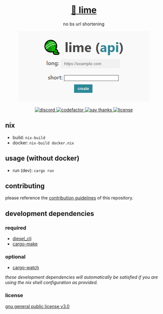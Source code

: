 <a href="https://github.com/fuwn/lime">
<h1 align="center">🧶 lime</h1>
</a>
<p align="center">
no bs url shortening
</p>
<p align="center">
<img src="./assets/screenshot_index.png" alt="screenshot of index page">
</p>

<p align="center">
<a href="https://discord.com/invite/yWKgRT6">
<img src="https://img.shields.io/discord/246524734718738442" alt="discord" />
</a>
<a href="https://www.codefactor.io/repository/github/fuwn/lime">
<img src="https://www.codefactor.io/repository/github/fuwn/lime/badge" alt="codefactor" />
</a>
<a href="https://saythanks.io/to/fuwnzy@gmail.com">
<img src="https://img.shields.io/badge/Say%20Thanks-!-1EAEDB.svg" alt="say thanks" />
</a>
<a href="./license">
<img src="https://img.shields.io/github/license/fuwn/lime" alt="license" />
</a>
</p>

## nix
- build: `nix-build`
- docker: `nix-build docker.nix`

## usage (without docker)
- run (dev): `cargo run`

## contributing
please reference the [contribution guidelines](./contributing.md) of this repository.

## development dependencies
### required
- [diesel_cli](https://crates.io/crates/diesel_cli)
- [cargo-make](https://github.com/sagiegurari/cargo-make)

### optional
- [cargo-watch](https://crates.io/crates/cargo-watch)

*these development dependencies will automatically be satisfied if you are using the nix
shell configuration as provided.*

### license
[gnu general public license v3.0](./license)
